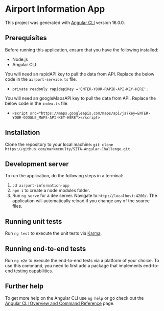 # Airport Information App

This project was generated with [Angular CLI](https://github.com/angular/angular-cli) version 16.0.0.

## Prerequisites

Before running this application, ensure that you have the following installed:

- Node.js
- Angular CLI

You will need an rapidAPI key to pull the data from API. Replace the below code in the `airport-service.ts` file.
- `private readonly rapidapiKey ='ENTER-YOUR-RAPID-API-KEY-HERE';`

You will need an googleMapsAPI key to pull the data from API. Replace the below code in the `index.ts` file.
- `<script src="https://maps.googleapis.com/maps/api/js?key=ENTER-YOUR-GOOGLE_MAPS-API-KEY-HERE"></script>`

## Installation

Clone the repository to your local machine: `git clone https://github.com/markmcnulty/SITA-Angular-Challenge.git`

## Development server

To run the application, do the following steps in a terminal:

1. `cd airport-information-app`
2. `npm i` to create a node modules folder.
3. Run `ng serve` for a dev server. Navigate to `http://localhost:4200/`. The application will automatically reload if you change any of the source files.

## Running unit tests

Run `ng test` to execute the unit tests via [Karma](https://karma-runner.github.io).

## Running end-to-end tests

Run `ng e2e` to execute the end-to-end tests via a platform of your choice. To use this command, you need to first add a package that implements end-to-end testing capabilities.

## Further help

To get more help on the Angular CLI use `ng help` or go check out the [Angular CLI Overview and Command Reference](https://angular.io/cli) page.
